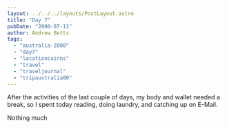 ```yaml
---
layout: ../../../layouts/PostLayout.astro
title: "Day 7"
pubDate: "2000-07-11"
author: Andrew Betts
tags: 
  - "australia-2000"
  - "day7"
  - "locationcairns"
  - "travel"
  - "traveljournal"
  - "tripaustralia00"
---
```


After the activities of the last couple of days, my body and wallet needed a break, so I spent today reading, doing laundry, and catching up on E-Mail.

Nothing much
